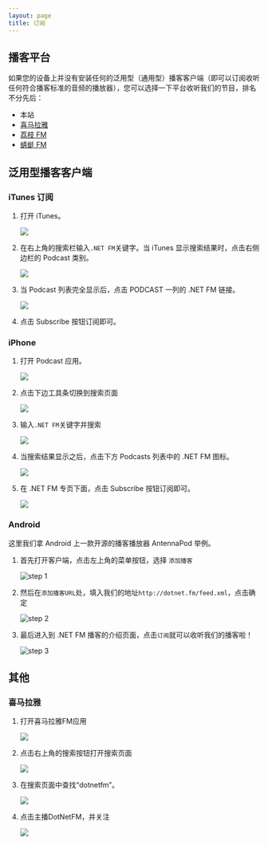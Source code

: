 ```yaml
---
layout: page
title: 订阅
---
```

## 播客平台
如果您的设备上并没有安装任何的泛用型（通用型）播客客户端（即可以订阅收听任何符合播客标准的音频的播放器），您可以选择一下平台收听我们的节目，排名不分先后：

* 本站
* [喜马拉雅](http://www.ximalaya.com/zhubo/45305355)
* [荔枝 FM ](http://www.lizhi.fm/1996857/)
* [蜻蜓 FM](http://www.qingting.fm/#/vchannels/147160)

## 泛用型播客客户端

### iTunes 订阅

1.	打开 iTunes。

	![](http://7sbn7z.com5.z0.glb.clouddn.com/dotnet-itunes-01.png-dotnet) 
 
2.	在右上角的搜索栏输入`.NET FM`关键字。当 iTunes 显示搜索结果时，点击右侧边栏的 Podcast 类别。

    ![](http://7sbn7z.com5.z0.glb.clouddn.com/dotnet-itunes-02.png-dotnet) 

3.	当 Podcast 列表完全显示后，点击 PODCAST 一列的 .NET FM 链接。
    
	![](http://7sbn7z.com5.z0.glb.clouddn.com/dotnet-itunes-03.png-dotnet) 

4.	点击 Subscribe 按钮订阅即可。

### iPhone

1.	打开 Podcast 应用。

    ![](http://7sbn7z.com5.z0.glb.clouddn.com/dotnet-iphone-01.png-dotnet) 

2.	点击下边工具条切换到搜索页面

    ![](http://7sbn7z.com5.z0.glb.clouddn.com/dotnet-iphone-02.png-dotnet) 
 
3.	输入`.NET FM`关键字并搜索

    ![](http://7sbn7z.com5.z0.glb.clouddn.com/dotnet-iphone-03.png-dotnet) 
 
4.	当搜索结果显示之后，点击下方 Podcasts 列表中的 .NET FM 图标。

    ![](http://7sbn7z.com5.z0.glb.clouddn.com/dotnet-iphone-04.png-dotnet) 
 
5.	在 .NET FM 专页下面，点击 Subscribe 按钮订阅即可。

    ![](http://7sbn7z.com5.z0.glb.clouddn.com/dotnet-iphone-05.png-dotnet) 
 
### Android

这里我们拿 Android 上一款开源的播客播放器 AntennaPod 举例。

1. 首先打开客户端，点击左上角的菜单按钮，选择 `添加播客`

   ![step 1](http://7sbn7z.com5.z0.glb.clouddn.com/dotnet-android-01.jpg-dotnet)

2. 然后在`添加播客URL`处，填入我们的地址`http://dotnet.fm/feed.xml`，点击确定

   ![step 2](http://7sbn7z.com5.z0.glb.clouddn.com/dotnet-android-02.jpg-dotnet)

3. 最后进入到 .NET FM 播客的介绍页面，点击`订阅`就可以收听我们的播客啦！

   ![step 3](http://7sbn7z.com5.z0.glb.clouddn.com/dotnet-android-03.jpg-dotnet)


## 其他

### <a name="ximalaya"></a> 喜马拉雅

1.  打开喜马拉雅FM应用

    ![](http://7sbn7z.com5.z0.glb.clouddn.com/dotnet-ximalaya-01.png-dotnet) 
    
2.  点击右上角的搜索按钮打开搜索页面

    ![](http://7sbn7z.com5.z0.glb.clouddn.com/dotnet-ximalaya-02.png-dotnet) 
    
3. 在搜索页面中查找“dotnetfm”。

    ![](http://7sbn7z.com5.z0.glb.clouddn.com/dotnet-ximalaya-03.png-dotnet) 
    
4. 点击主播DotNetFM，并关注

    ![](http://7sbn7z.com5.z0.glb.clouddn.com/dotnet-ximalaya-04.png-dotnet) 
    
